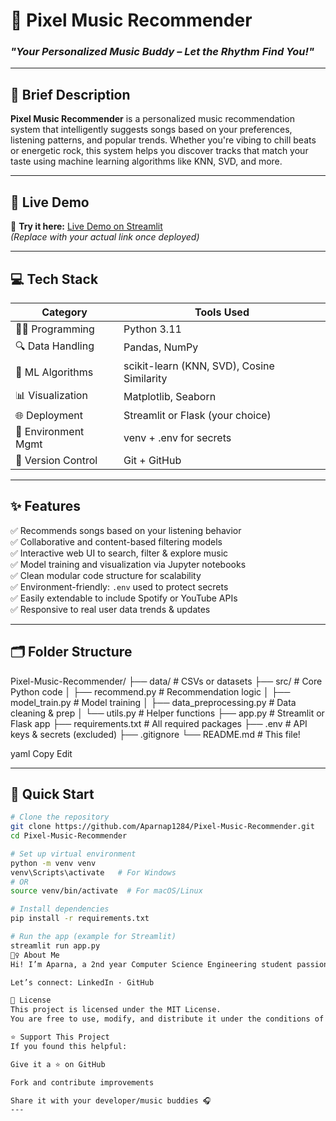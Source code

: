 # 🎵 Pixel Music Recommender  
### *"Your Personalized Music Buddy – Let the Rhythm Find You!"*

---

## 📌 Brief Description

**Pixel Music Recommender** is a personalized music recommendation system that intelligently suggests songs based on your preferences, listening patterns, and popular trends. Whether you're vibing to chill beats or energetic rock, this system helps you discover tracks that match your taste using machine learning algorithms like KNN, SVD, and more.

---

## 🔗 Live Demo

🚀 **Try it here:** [Live Demo on Streamlit](https://pixel-music.streamlit.app)  
*(Replace with your actual link once deployed)*

---

## 💻 Tech Stack

| Category            | Tools Used                                    |
|---------------------|-----------------------------------------------|
| 👨‍💻 Programming     | Python 3.11                                    |
| 🔍 Data Handling     | Pandas, NumPy                                 |
| 🧠 ML Algorithms     | scikit-learn (KNN, SVD), Cosine Similarity    |
| 📊 Visualization     | Matplotlib, Seaborn                           |
| 🌐 Deployment        | Streamlit or Flask (your choice)              |
| 🧪 Environment Mgmt | venv + .env for secrets                        |
| 🔐 Version Control   | Git + GitHub                                  |

---

## ✨ Features

✅ Recommends songs based on your listening behavior  
✅ Collaborative and content-based filtering models  
✅ Interactive web UI to search, filter & explore music  
✅ Model training and visualization via Jupyter notebooks  
✅ Clean modular code structure for scalability  
✅ Environment-friendly: `.env` used to protect secrets  
✅ Easily extendable to include Spotify or YouTube APIs  
✅ Responsive to real user data trends & updates

---

## 🗂️ Folder Structure

Pixel-Music-Recommender/
├── data/ # CSVs or datasets
├── src/ # Core Python code
│ ├── recommend.py # Recommendation logic
│ ├── model_train.py # Model training
│ ├── data_preprocessing.py # Data cleaning & prep
│ └── utils.py # Helper functions
├── app.py # Streamlit or Flask app
├── requirements.txt # All required packages
├── .env # API keys & secrets (excluded)
├── .gitignore
└── README.md # This file!

yaml
Copy
Edit

---

## 🚀 Quick Start

```bash
# Clone the repository
git clone https://github.com/Aparnap1284/Pixel-Music-Recommender.git
cd Pixel-Music-Recommender

# Set up virtual environment
python -m venv venv
venv\Scripts\activate   # For Windows
# OR
source venv/bin/activate  # For macOS/Linux

# Install dependencies
pip install -r requirements.txt

# Run the app (example for Streamlit)
streamlit run app.py
🙋‍♀️ About Me
Hi! I’m Aparna, a 2nd year Computer Science Engineering student passionate about building AI-powered tools, especially ones that combine creativity with data — like this music recommender!

Let’s connect: LinkedIn · GitHub

📃 License
This project is licensed under the MIT License.
You are free to use, modify, and distribute it under the conditions of the license.

⭐️ Support This Project
If you found this helpful:

Give it a ⭐️ on GitHub

Fork and contribute improvements

Share it with your developer/music buddies 🎧
---
